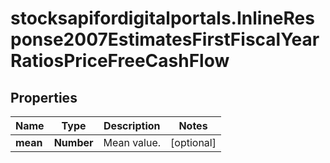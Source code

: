 # stocksapifordigitalportals.InlineResponse2007EstimatesFirstFiscalYearRatiosPriceFreeCashFlow

## Properties

Name | Type | Description | Notes
------------ | ------------- | ------------- | -------------
**mean** | **Number** | Mean value. | [optional] 


